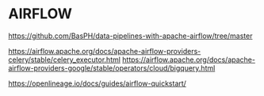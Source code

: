 # AIRFLOW

https://github.com/BasPH/data-pipelines-with-apache-airflow/tree/master


https://airflow.apache.org/docs/apache-airflow-providers-celery/stable/celery_executor.html
https://airflow.apache.org/docs/apache-airflow-providers-google/stable/operators/cloud/bigquery.html

https://openlineage.io/docs/guides/airflow-quickstart/
